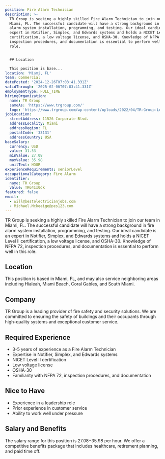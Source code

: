 ```yaml
---
position: Fire Alarm Technician
description: >-
  TR Group is seeking a highly skilled Fire Alarm Technician to join our team in
  Miami, FL. The successful candidate will have a strong background in fire
  alarm system installation, programming, and testing. Our ideal candidate is an
  expert in Notifier, Simplex, and Edwards systems and holds a NICET Level II
  certification, a low voltage license, and OSHA-30. Knowledge of NFPA 72,
  inspection procedures, and documentation is essential to perform well in this
  role. 


  ## Location

  This position is base...
location: 'Miami, FL'
team: Commercial
datePosted: '2024-12-26T07:03:41.331Z'
validThrough: '2025-02-06T07:03:41.331Z'
employmentType: FULL_TIME
hiringOrganization:
  name: TR Group
  sameAs: 'https://www.trgroup.com/'
  logo: 'https://www.trgroup.com/wp-content/uploads/2022/04/TR-Group-Logo.png'
jobLocation:
  streetAddress: 11526 Corporate Blvd.
  addressLocality: Miami
  addressRegion: FL
  postalCode: '33131'
  addressCountry: USA
baseSalary:
  currency: USD
  value: 31.53
  minValue: 27.08
  maxValue: 35.98
  unitText: HOUR
experienceRequirements: seniorLevel
occupationalCategory: Fire Alarm
identifier:
  name: TR Group
  value: TRG41x0dk
featured: false
email:
  - will@bestelectricianjobs.com
  - Michael.Mckeaige@pes123.com
---
```




TR Group is seeking a highly skilled Fire Alarm Technician to join our team in Miami, FL. The successful candidate will have a strong background in fire alarm system installation, programming, and testing. Our ideal candidate is an expert in Notifier, Simplex, and Edwards systems and holds a NICET Level II certification, a low voltage license, and OSHA-30. Knowledge of NFPA 72, inspection procedures, and documentation is essential to perform well in this role. 

## Location
This position is based in Miami, FL, and may also service neighboring areas including Hialeah, Miami Beach, Coral Gables, and South Miami. 

## Company
TR Group is a leading provider of fire safety and security solutions. We are committed to ensuring the safety of buildings and their occupants through high-quality systems and exceptional customer service.

## Required Experience
- 3-5 years of experience as a Fire Alarm Technician
- Expertise in Notifier, Simplex, and Edwards systems
- NICET Level II certification
- Low voltage license
- OSHA-30
- Familiarity with NFPA 72, inspection procedures, and documentation

## Nice to Have
- Experience in a leadership role
- Prior experience in customer service
- Ability to work well under pressure

## Salary and Benefits
The salary range for this position is $27.08-$35.98 per hour. We offer a competitive benefits package that includes healthcare, retirement planning, and paid time off.